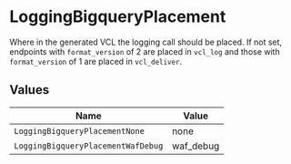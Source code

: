 # LoggingBigqueryPlacement

Where in the generated VCL the logging call should be placed. If not set, endpoints with `format_version` of 2 are placed in `vcl_log` and those with `format_version` of 1 are placed in `vcl_deliver`.



## Values

| Name                               | Value                              |
| ---------------------------------- | ---------------------------------- |
| `LoggingBigqueryPlacementNone`     | none                               |
| `LoggingBigqueryPlacementWafDebug` | waf_debug                          |
